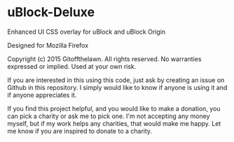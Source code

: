 # uBlock-Deluxe
Enhanced UI CSS overlay for uBlock and uBlock Origin

Designed for Mozilla Firefox

Copyright (c) 2015 Gitoffthelawn.  All rights reserved.
No warranties expressed or implied.  Used at your own risk.

If you are interested in this using this code, just ask by creating an issue on Github in this repository.
I simply would like to know if anyone is using it and if anyone appreciates it.

If you find this project helpful, and you would like to make a donation, you can pick a charity or ask me to pick one.  I'm not accepting any money myself, but if my work helps any charities, that would make me happy.  Let me know if you are inspired to donate to a charity.
